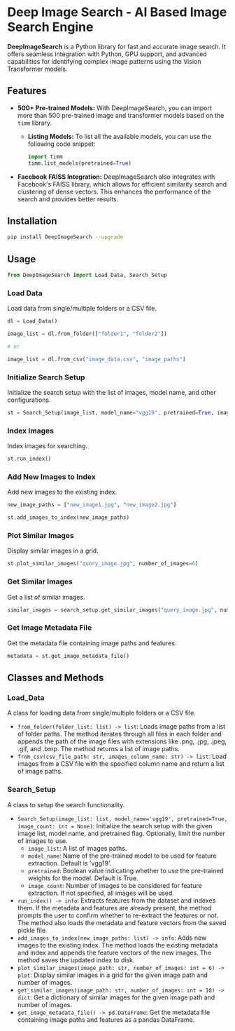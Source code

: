 # Deep Image Search - AI Based Image Search Engine

**DeepImageSearch** is a Python library for fast and accurate image search. It offers seamless integration with Python, GPU support, and advanced capabilities for identifying complex image patterns using the Vision Transformer models.

## Features

- **500+ Pre-trained Models:** With DeepImageSearch, you can import more than 500 pre-trained image and transformer models based on the `timm` library. 
    - **Listing Models:** To list all the available models, you can use the following code snippet:

        ```python
        import timm
        timm.list_models(pretrained=True)
        ```

- **Facebook FAISS Integration:** DeepImageSearch also integrates with Facebook's FAISS library, which allows for efficient similarity search and clustering of dense vectors. This enhances the performance of the search and provides better results.

## Installation

```bash
pip install DeepImageSearch --upgrade
```

## Usage

```python
from DeepImageSearch import Load_Data, Search_Setup
```

### Load Data

Load data from single/multiple folders or a CSV file.

```python
dl = Load_Data()

image_list = dl.from_folder(["folder1", "folder2"])

# or

image_list = dl.from_csv("image_data.csv", "image_paths")
```

### Initialize Search Setup

Initialize the search setup with the list of images, model name, and other configurations.

```python
st = Search_Setup(image_list, model_name="vgg19", pretrained=True, image_count=None)
```

### Index Images

Index images for searching.

```python
st.run_index()
```

### Add New Images to Index

Add new images to the existing index.

```python
new_image_paths = ["new_image1.jpg", "new_image2.jpg"]

st.add_images_to_index(new_image_paths)
```

### Plot Similar Images

Display similar images in a grid.

```python
st.plot_similar_images("query_image.jpg", number_of_images=6)
```

### Get Similar Images

Get a list of similar images.

```python
similar_images = search_setup.get_similar_images("query_image.jpg", number_of_images=10)
```

### Get Image Metadata File

Get the metadata file containing image paths and features.

```python
metadata = st.get_image_metadata_file()
```

## Classes and Methods

### Load_Data

A class for loading data from single/multiple folders or a CSV file.

- `from_folder(folder_list: list) -> list`: Loads image paths from a list of folder paths. The method iterates through all files in each folder and appends the path of the image files with extensions like .png, .jpg, .jpeg, .gif, and .bmp. The method returns a list of image paths.
- `from_csv(csv_file_path: str, images_column_name: str) -> list`: Load images from a CSV file with the specified column name and return a list of image paths.

### Search_Setup

A class to setup the search functionality.

- `Search_Setup(image_list: list, model_name='vgg19', pretrained=True, image_count: int = None)`: Initialize the search setup with the given image list, model name, and pretrained flag. Optionally, limit the number of images to use.
    - `image_list`: A list of images paths.
    - `model_name`: Name of the pre-trained model to be used for feature extraction. Default is 'vgg19'.
    - `pretrained`: Boolean value indicating whether to use the pre-trained weights for the model. Default is True.
    - `image_count`: Number of images to be considered for feature extraction. If not specified, all images will be used.
- `run_index() -> info`: Extracts features from the dataset and indexes them. If the metadata and features are already present, the method prompts the user to confirm whether to re-extract the features or not. The method also loads the metadata and feature vectors from the saved pickle file.
- `add_images_to_index(new_image_paths: list) -> info`: Adds new images to the existing index. The method loads the existing metadata and index and appends the feature vectors of the new images. The method saves the updated index to disk.
- `plot_similar_images(image_path: str, number_of_images: int = 6) -> plot`: Display similar images in a grid for the given image path and number of images.
- `get_similar_images(image_path: str, number_of_images: int = 10) -> dict`: Get a dictionary of similar images for the given image path and number of images.
- `get_image_metadata_file() -> pd.DataFrame`: Get the metadata file containing image paths and features as a pandas DataFrame.